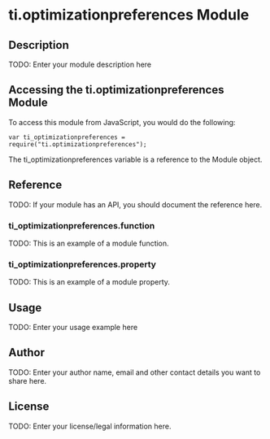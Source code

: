 # ti.optimizationpreferences Module

## Description

TODO: Enter your module description here

## Accessing the ti.optimizationpreferences Module

To access this module from JavaScript, you would do the following:

    var ti_optimizationpreferences = require("ti.optimizationpreferences");

The ti_optimizationpreferences variable is a reference to the Module object.

## Reference

TODO: If your module has an API, you should document
the reference here.

### ti_optimizationpreferences.function

TODO: This is an example of a module function.

### ti_optimizationpreferences.property

TODO: This is an example of a module property.

## Usage

TODO: Enter your usage example here

## Author

TODO: Enter your author name, email and other contact
details you want to share here.

## License

TODO: Enter your license/legal information here.
